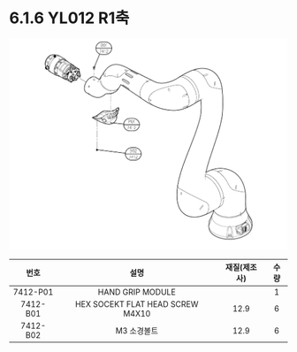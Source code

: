 # 6.1.6 YL012 R1축

![](../../.gitbook/assets/image140.png)

| **번호** | **설명** | **재질\(제조사\)** | **수량** |
| :---: | :---: | :---: | :---: |
| 7412-P01 | HAND GRIP MODULE |  | 1 |
| 7412-B01 | HEX SOCEKT FLAT HEAD SCREW M4X10 | 12.9 | 6 |
| 7412-B02 | M3 소경볼트 | 12.9 | 6 |

